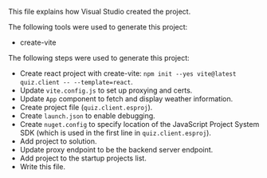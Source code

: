 This file explains how Visual Studio created the project.

The following tools were used to generate this project:
- create-vite

The following steps were used to generate this project:
- Create react project with create-vite: `npm init --yes vite@latest quiz.client -- --template=react`.
- Update `vite.config.js` to set up proxying and certs.
- Update `App` component to fetch and display weather information.
- Create project file (`quiz.client.esproj`).
- Create `launch.json` to enable debugging.
- Create `nuget.config` to specify location of the JavaScript Project System SDK (which is used in the first line in `quiz.client.esproj`).
- Add project to solution.
- Update proxy endpoint to be the backend server endpoint.
- Add project to the startup projects list.
- Write this file.
